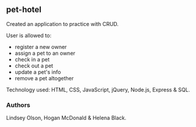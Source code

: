 ## pet-hotel
Created an application to practice with CRUD.

User is allowed to:
- register a new owner
- assign a pet to an owner
- check in a pet
- check out a pet
- update a pet's info
- remove a pet altogether

Technology used: HTML, CSS, JavaScript, jQuery, Node.js, Express & SQL.

### Authors
Lindsey Olson, Hogan McDonald & Helena Black.
